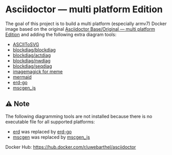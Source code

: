 # Asciidoctor &mdash; multi platform Edition

The goal of this project is to build a multi platform (especially armv7) Docker image based on the original [Asciidoctor Base/Original &mdash; multi platform Edition](https://github.com/barthel/docker-asciidoctor-base) and adding the following extra diagram tools:

* [ASCIIToSVG](https://github.com/asciitosvg/asciitosvg)
* [blockdiag/blockdiag](https://github.com/blockdiag/blockdiag)
* [blockdiag/actdiag](https://github.com/blockdiag/actdiag)
* [blockdiag/nwdiag](https://github.com/blockdiag/nwdiag)
* [blockdiag/seqdiag](https://github.com/blockdiag/seqdiag)
* [imagemagick for meme](https://asciidoctor.org/docs/asciidoctor-diagram/#meme)
* [mermaid](https://github.com/mermaid-js/mermaid-cli)
* [erd-go](https://github.com/kaishuu0123/erd-go/)
* [mscgen_js](https://github.com/mscgenjs/mscgenjs-cli)

## ⚠️ Note

The following diagramming tools are not installed because there is no executable file for all supported platforms:

* [erd](https://github.com/BurntSushi/erd) was replaced by [erd-go](https://github.com/kaishuu0123/erd-go/)
* [mscgen](http://www.mcternan.me.uk/mscgen/) was replaced by [mscgen_js](https://github.com/mscgenjs/mscgenjs-cli)

Docker Hub: https://hub.docker.com/r/uwebarthel/asciidoctor
